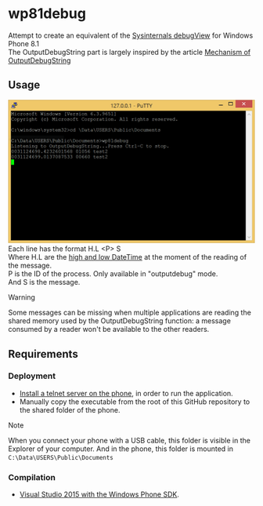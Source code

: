 # wp81debug

Attempt to create an equivalent of  the [Sysinternals debugView](https://learn.microsoft.com/en-us/sysinternals/downloads/debugview) for Windows Phone 8.1  
The OutputDebugString part is largely inspired by the article [Mechanism of OutputDebugString](https://www.codeproject.com/Articles/23776/Mechanism-of-OutputDebugString)  

## Usage

![usage](Capture01.PNG)
Each line has the format H.L \<P\> S  
Where H.L are the [high and low DateTime](https://learn.microsoft.com/en-us/windows/win32/api/minwinbase/ns-minwinbase-filetime) at the moment of the reading of the message.  
P is the ID of the process. Only available in "outputdebug" mode.   
And S is the message.

> [!WARNING]
> Some messages can be missing when multiple applications are reading the shared memory used by the OutputDebugString function: a message consumed by a reader won't be available to the other readers.  

## Requirements

### Deployment

- [Install a telnet server on the phone](https://github.com/fredericGette/wp81documentation/tree/main/telnetOverUsb#readme), in order to run the application.  
- Manually copy the executable from the root of this GitHub repository to the shared folder of the phone.
> [!NOTE]
> When you connect your phone with a USB cable, this folder is visible in the Explorer of your computer. And in the phone, this folder is mounted in `C:\Data\USERS\Public\Documents`  

### Compilation

- [Visual Studio 2015 with the Windows Phone SDK](https://github.com/fredericGette/wp81documentation/blob/main/ConsoleApplicationBuilding/README.md).  
